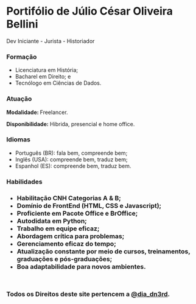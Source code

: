 <h1>Portifólio de Júlio César Oliveira Bellini</h1>
    <span>Dev Iniciante - Jurista - Historiador</span>
    <br>
<h3>Formação</h3>
    <ul>
        <li>Licenciatura em História;</li>
        <li>Bacharel em Direito; e</li>
        <li>Tecnólogo em Ciências de Dados.</li>
    </ul>

<h3>Atuação</h3>
<strong>Modalidade: </strong> Freelancer.

<strong>Disponibilidade:</strong> Hibrida, presencial e home office.

<h3>Idiomas</h3>
    <ul>
        <li>Português (BR): fala bem, compreende bem;</li>
        <li>Inglês (USA): compreende bem, traduz bem;</li>
        <li>Espanhol (ES): compreende bem, traduz bem.</li>
    </ul>

<h3>Habilidades<h3>
    <ul>
        <li>Habilitação CNH Categorias A & B;</li>
        <li>Domínio de FrontEnd (HTML, CSS e Javascript);</li>
        <li>Proficiente em Pacote Office e BrOffice;</li>
        <li>Autodidata em Python;</li>
        <li>Trabalho em equipe eficaz;</li>
        <li>Abordagem crítica para problemas;</li>
        <li>Gerenciamento eficaz do tempo;</li>
        <li>Atualização constante por meio de cursos, treinamentos, graduações e pós-graduações;</li>
        <li>Boa adaptabilidade para novos ambientes.</li>
    </ul>
<br>
<footer>
<p> Todos os Direitos deste site pertencem a <a href="https://www.instagram.com/dia_dn3rd/">@dia_dn3rd</a>.</p>
</footer>
